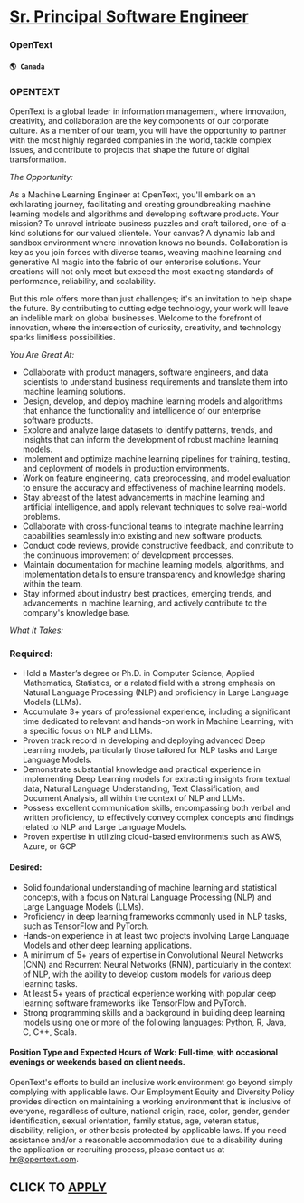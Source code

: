 # [Sr. Principal Software Engineer](https://www.remotewlb.com/apply/sr-principal-software-engineer)  
### OpenText  
#### `🌎 Canada`  

### OPENTEXT

OpenText is a global leader in information management, where innovation, creativity, and collaboration are the key components of our corporate culture. As a member of our team, you will have the opportunity to partner with the most highly regarded companies in the world, tackle complex issues, and contribute to projects that shape the future of digital transformation.

 _The Opportunity:_

As a Machine Learning Engineer at OpenText, you'll embark on an exhilarating journey, facilitating and creating groundbreaking machine learning models and algorithms and developing software products. Your mission? To unravel intricate business puzzles and craft tailored, one-of-a-kind solutions for our valued clientele. Your canvas? A dynamic lab and sandbox environment where innovation knows no bounds. Collaboration is key as you join forces with diverse teams, weaving machine learning and generative AI magic into the fabric of our enterprise solutions. Your creations will not only meet but exceed the most exacting standards of performance, reliability, and scalability.

But this role offers more than just challenges; it's an invitation to help shape the future. By contributing to cutting edge technology, your work will leave an indelible mark on global businesses. Welcome to the forefront of innovation, where the intersection of curiosity, creativity, and technology sparks limitless possibilities.

 _You Are Great At:_

  * Collaborate with product managers, software engineers, and data scientists to understand business requirements and translate them into machine learning solutions.
  * Design, develop, and deploy machine learning models and algorithms that enhance the functionality and intelligence of our enterprise software products.
  * Explore and analyze large datasets to identify patterns, trends, and insights that can inform the development of robust machine learning models.
  * Implement and optimize machine learning pipelines for training, testing, and deployment of models in production environments.
  * Work on feature engineering, data preprocessing, and model evaluation to ensure the accuracy and effectiveness of machine learning models.
  * Stay abreast of the latest advancements in machine learning and artificial intelligence, and apply relevant techniques to solve real-world problems.
  * Collaborate with cross-functional teams to integrate machine learning capabilities seamlessly into existing and new software products.
  * Conduct code reviews, provide constructive feedback, and contribute to the continuous improvement of development processes.
  * Maintain documentation for machine learning models, algorithms, and implementation details to ensure transparency and knowledge sharing within the team.
  * Stay informed about industry best practices, emerging trends, and advancements in machine learning, and actively contribute to the company's knowledge base.

 _What It Takes:_

### Required:

  * Hold a Master’s degree or Ph.D. in Computer Science, Applied Mathematics, Statistics, or a related field with a strong emphasis on Natural Language Processing (NLP) and proficiency in Large Language Models (LLMs).
  * Accumulate 3+ years of professional experience, including a significant time dedicated to relevant and hands-on work in Machine Learning, with a specific focus on NLP and LLMs.
  * Proven track record in developing and deploying advanced Deep Learning models, particularly those tailored for NLP tasks and Large Language Models.
  * Demonstrate substantial knowledge and practical experience in implementing Deep Learning models for extracting insights from textual data, Natural Language Understanding, Text Classification, and Document Analysis, all within the context of NLP and LLMs.
  * Possess excellent communication skills, encompassing both verbal and written proficiency, to effectively convey complex concepts and findings related to NLP and Large Language Models.
  * Proven expertise in utilizing cloud-based environments such as AWS, Azure, or GCP

#### Desired:

  * Solid foundational understanding of machine learning and statistical concepts, with a focus on Natural Language Processing (NLP) and Large Language Models (LLMs).
  * Proficiency in deep learning frameworks commonly used in NLP tasks, such as TensorFlow and PyTorch.
  * Hands-on experience in at least two projects involving Large Language Models and other deep learning applications.
  * A minimum of 5+ years of expertise in Convolutional Neural Networks (CNN) and Recurrent Neural Networks (RNN), particularly in the context of NLP, with the ability to develop custom models for various deep learning tasks.
  * At least 5+ years of practical experience working with popular deep learning software frameworks like TensorFlow and PyTorch.
  * Strong programming skills and a background in building deep learning models using one or more of the following languages: Python, R, Java, C, C++, Scala.

#### Position Type and Expected Hours of Work: Full-time, with occasional evenings or weekends based on client needs.

OpenText's efforts to build an inclusive work environment go beyond simply complying with applicable laws. Our Employment Equity and Diversity Policy provides direction on maintaining a working environment that is inclusive of everyone, regardless of culture, national origin, race, color, gender, gender identification, sexual orientation, family status, age, veteran status, disability, religion, or other basis protected by applicable laws. If you need assistance and/or a reasonable accommodation due to a disability during the application or recruiting process, please contact us at hr@opentext.com.

  
## CLICK TO [APPLY](https://www.remotewlb.com/apply/sr-principal-software-engineer)

